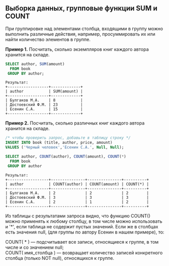 ## Выборка данных, групповые функции SUM и COUNT
При группировке над элементами столбца, входящими в группу можно выполнить различные действия, например, просуммировать их или найти количество элементов в группе.

**Пример 1.** Посчитать, сколько экземпляров книг каждого автора хранится на складе.
```sql
SELECT author, SUM(amount)
  FROM book
 GROUP BY author;
```
```
Результат:
+------------------+-------------+
| author           | SUM(amount) |
+------------------+-------------+
| Булгаков М.А.    | 8           |
| Достоевский Ф.М. | 23          |
| Есенин С.А.      | 15          |
+------------------+-------------+
```

**Пример 2.** Посчитать, сколько различных книг каждого автора хранится на складе.
```sql
/* чтобы проверить запрос, добавьте в таблицу строку */
INSERT INTO book (title, author, price, amount) 
VALUES ('Черный человек','Есенин С.А.', Null, Null);

SELECT author, COUNT(author), COUNT(amount), COUNT(*)
  FROM book
 GROUP BY author
 ```
 ```
 Результат:
 +------------------+---------------+---------------+----------+
| author           | COUNT(author) | COUNT(amount) | COUNT(*) |
+------------------+---------------+---------------+----------+
| Булгаков М.А.    | 2             | 2             | 2        |
| Достоевский Ф.М. | 3             | 3             | 3        |
| Есенин С.А.      | 2             | 1             | 2        |
+------------------+---------------+---------------+----------+
```

Из таблицы с результатами запроса видно, что функцию COUNT() можно применять к любому столбцу, в том числе можно использовать и '\*', если таблица не содержит пустых значений. Если же в столбцах есть значения null, (для группы по автору Есенин в нашем примере), то:

COUNT( \* ) —   подсчитывает все записи, относящиеся к группе, в том числе и со значением null;  
COUNT( имя_столбца ) —   возвращает количество записей конкретного столбца (только NOT null), относящихся к группе.